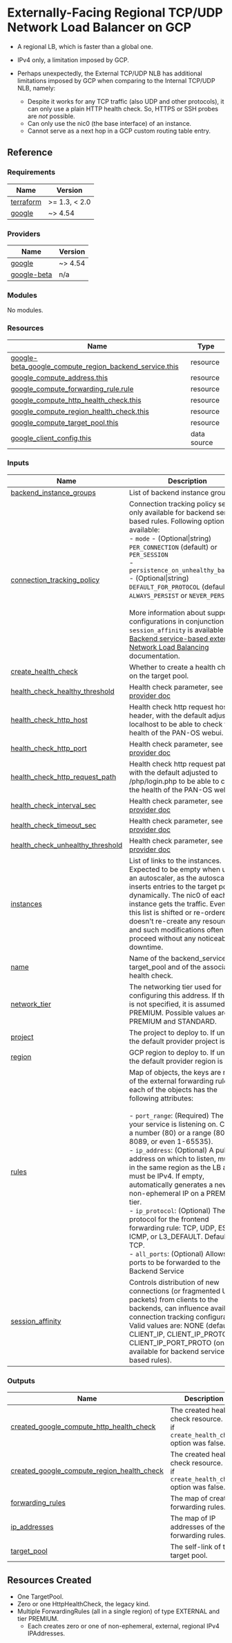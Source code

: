 # Externally-Facing Regional TCP/UDP Network Load Balancer on GCP

- A regional LB, which is faster than a global one.
- IPv4 only, a limitation imposed by GCP.
- Perhaps unexpectedly, the External TCP/UDP NLB has additional limitations imposed by GCP when comparing to the Internal TCP/UDP NLB, namely:

  - Despite it works for any TCP traffic (also UDP and other protocols), it can only use a plain HTTP health check. So, HTTPS or SSH probes are *not* possible.
  - Can only use the nic0 (the base interface) of an instance.
  - Cannot serve as a next hop in a GCP custom routing table entry.

## Reference
<!-- BEGINNING OF PRE-COMMIT-TERRAFORM DOCS HOOK -->
### Requirements

| Name | Version |
|------|---------|
| <a name="requirement_terraform"></a> [terraform](#requirement\_terraform) | >= 1.3, < 2.0 |
| <a name="requirement_google"></a> [google](#requirement\_google) | ~> 4.54 |

### Providers

| Name | Version |
|------|---------|
| <a name="provider_google"></a> [google](#provider\_google) | ~> 4.54 |
| <a name="provider_google-beta"></a> [google-beta](#provider\_google-beta) | n/a |

### Modules

No modules.

### Resources

| Name | Type |
|------|------|
| [google-beta_google_compute_region_backend_service.this](https://registry.terraform.io/providers/hashicorp/google-beta/latest/docs/resources/google_compute_region_backend_service) | resource |
| [google_compute_address.this](https://registry.terraform.io/providers/hashicorp/google/latest/docs/resources/compute_address) | resource |
| [google_compute_forwarding_rule.rule](https://registry.terraform.io/providers/hashicorp/google/latest/docs/resources/compute_forwarding_rule) | resource |
| [google_compute_http_health_check.this](https://registry.terraform.io/providers/hashicorp/google/latest/docs/resources/compute_http_health_check) | resource |
| [google_compute_region_health_check.this](https://registry.terraform.io/providers/hashicorp/google/latest/docs/resources/compute_region_health_check) | resource |
| [google_compute_target_pool.this](https://registry.terraform.io/providers/hashicorp/google/latest/docs/resources/compute_target_pool) | resource |
| [google_client_config.this](https://registry.terraform.io/providers/hashicorp/google/latest/docs/data-sources/client_config) | data source |

### Inputs

| Name | Description | Type | Default | Required |
|------|-------------|------|---------|:--------:|
| <a name="input_backend_instance_groups"></a> [backend\_instance\_groups](#input\_backend\_instance\_groups) | List of backend instance groups | `list` | `[]` | no |
| <a name="input_connection_tracking_policy"></a> [connection\_tracking\_policy](#input\_connection\_tracking\_policy) | Connection tracking policy settings, only available for backend service based rules. Following options are available:<br>- `mode`                              - (Optional\|string) `PER_CONNECTION` (default) or `PER_SESSION`<br>- `persistence_on_unhealthy_backends` - (Optional\|string) `DEFAULT_FOR_PROTOCOL` (default), `ALWAYS_PERSIST` or `NEVER_PERSIST`<br><br>More information about supported configurations in conjunction with `session_affinity` is available in [Backend service-based external Network Load Balancing](https://cloud.google.com/load-balancing/docs/network/networklb-backend-service#connection-tracking) documentation. | `map(any)` | `null` | no |
| <a name="input_create_health_check"></a> [create\_health\_check](#input\_create\_health\_check) | Whether to create a health check on the target pool. | `bool` | `true` | no |
| <a name="input_health_check_healthy_threshold"></a> [health\_check\_healthy\_threshold](#input\_health\_check\_healthy\_threshold) | Health check parameter, see [provider doc](https://registry.terraform.io/providers/hashicorp/google/latest/docs/resources/compute_http_health_check) | `number` | `null` | no |
| <a name="input_health_check_http_host"></a> [health\_check\_http\_host](#input\_health\_check\_http\_host) | Health check http request host header, with the default adjusted to localhost to be able to check the health of the PAN-OS webui. | `string` | `"localhost"` | no |
| <a name="input_health_check_http_port"></a> [health\_check\_http\_port](#input\_health\_check\_http\_port) | Health check parameter, see [provider doc](https://registry.terraform.io/providers/hashicorp/google/latest/docs/resources/compute_http_health_check) | `number` | `null` | no |
| <a name="input_health_check_http_request_path"></a> [health\_check\_http\_request\_path](#input\_health\_check\_http\_request\_path) | Health check http request path, with the default adjusted to /php/login.php to be able to check the health of the PAN-OS webui. | `string` | `"/php/login.php"` | no |
| <a name="input_health_check_interval_sec"></a> [health\_check\_interval\_sec](#input\_health\_check\_interval\_sec) | Health check parameter, see [provider doc](https://registry.terraform.io/providers/hashicorp/google/latest/docs/resources/compute_http_health_check) | `number` | `null` | no |
| <a name="input_health_check_timeout_sec"></a> [health\_check\_timeout\_sec](#input\_health\_check\_timeout\_sec) | Health check parameter, see [provider doc](https://registry.terraform.io/providers/hashicorp/google/latest/docs/resources/compute_http_health_check) | `number` | `null` | no |
| <a name="input_health_check_unhealthy_threshold"></a> [health\_check\_unhealthy\_threshold](#input\_health\_check\_unhealthy\_threshold) | Health check parameter, see [provider doc](https://registry.terraform.io/providers/hashicorp/google/latest/docs/resources/compute_http_health_check) | `number` | `null` | no |
| <a name="input_instances"></a> [instances](#input\_instances) | List of links to the instances. Expected to be empty when using an autoscaler, as the autoscaler inserts entries to the target pool dynamically. The nic0 of each instance gets the traffic. Even when this list is shifted or re-ordered, it doesn't re-create any resources and such modifications often proceed without any noticeable downtime. | `list(string)` | `null` | no |
| <a name="input_name"></a> [name](#input\_name) | Name of the backend\_service, target\_pool and of the associated health check. | `string` | n/a | yes |
| <a name="input_network_tier"></a> [network\_tier](#input\_network\_tier) | The networking tier used for configuring this address. If this field is not specified, it is assumed to be PREMIUM. Possible values are PREMIUM and STANDARD. | `string` | `"PREMIUM"` | no |
| <a name="input_project"></a> [project](#input\_project) | The project to deploy to. If unset the default provider project is used. | `string` | `""` | no |
| <a name="input_region"></a> [region](#input\_region) | GCP region to deploy to. If unset the default provider region is used. | `string` | `null` | no |
| <a name="input_rules"></a> [rules](#input\_rules) | Map of objects, the keys are names of the external forwarding rules, each of the objects has the following attributes:<br><br>- `port_range`: (Required) The port your service is listening on. Can be a number (80) or a range (8080-8089, or even 1-65535).<br>- `ip_address`: (Optional) A public IP address on which to listen, must be in the same region as the LB and must be IPv4. If empty, automatically generates a new non-ephemeral IP on a PREMIUM tier.<br>- `ip_protocol`: (Optional) The IP protocol for the frontend forwarding rule: TCP, UDP, ESP, ICMP, or L3\_DEFAULT. Default is TCP.<br>- `all_ports`: (Optional) Allows all ports to be forwarded to the Backend Service | `any` | n/a | yes |
| <a name="input_session_affinity"></a> [session\_affinity](#input\_session\_affinity) | Controls distribution of new connections (or fragmented UDP packets) from clients to the backends, can influence available connection tracking configurations.<br>Valid values are: NONE (default), CLIENT\_IP, CLIENT\_IP\_PROTO, CLIENT\_IP\_PORT\_PROTO (only available for backend service based rules). | `string` | `"NONE"` | no |

### Outputs

| Name | Description |
|------|-------------|
| <a name="output_created_google_compute_http_health_check"></a> [created\_google\_compute\_http\_health\_check](#output\_created\_google\_compute\_http\_health\_check) | The created health check resource. Null if `create_health_check` option was false. |
| <a name="output_created_google_compute_region_health_check"></a> [created\_google\_compute\_region\_health\_check](#output\_created\_google\_compute\_region\_health\_check) | The created health check resource. Null if `create_health_check` option was false. |
| <a name="output_forwarding_rules"></a> [forwarding\_rules](#output\_forwarding\_rules) | The map of created forwarding rules. |
| <a name="output_ip_addresses"></a> [ip\_addresses](#output\_ip\_addresses) | The map of IP addresses of the forwarding rules. |
| <a name="output_target_pool"></a> [target\_pool](#output\_target\_pool) | The self-link of the target pool. |
<!-- END OF PRE-COMMIT-TERRAFORM DOCS HOOK -->

## Resources Created

- One TargetPool.
- Zero or one HttpHealthCheck, the legacy kind.
- Multiple ForwardingRules (all in a single region) of type EXTERNAL and tier PREMIUM.
  - Each creates zero or one of non-ephemeral, external, regional IPv4 IPAddresses.
